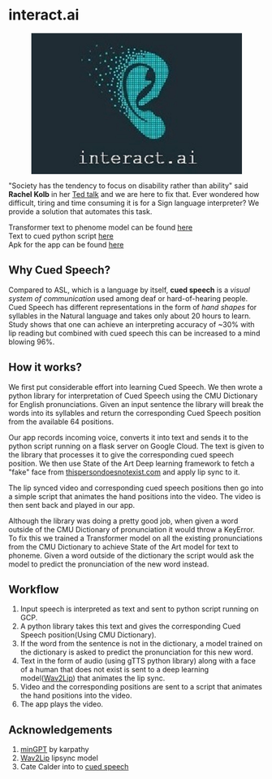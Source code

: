 # interact.ai
<p align="center">
<img align="center" src = 'interact.jpg' height="277" width="415"/>
</p>

"Society has the tendency to focus on disability rather than ability" said **Rachel Kolb** in her [Ted talk](https://www.youtube.com/watch?v=uKKpjvPd6Xo&t=220s) 
and we are here to fix that. Ever wondered how difficult, tiring and time consuming it is for a Sign language interpreter? We provide a solution that automates this task.

Transformer text to phenome model can be found [here](https://github.com/karynaur/interact.ai/blob/main/models/CMU_minGPT.ipynb)<br>
Text to cued python script [here](https://github.com/karynaur/interact.ai/blob/main/text_to_cued.py)<br>
Apk for the app can be found [here](https://github.com/karynaur/interact.ai/blob/main/interactai.apk)

## Why Cued Speech?

Compared to ASL, which is a language by itself, **cued speech** is a _visual system of communication_ used among deaf or hard-of-hearing people. Cued Speech has different representations in the form of _hand shapes_ for syllables in the Natural language and takes only about 20 hours to learn. Study shows that one can achieve an interpreting accuracy of ~30% with lip reading but combined with cued speech this can be increased to a mind blowing 96%. 

## How it works?

We first put considerable effort into learning Cued Speech. We then wrote a python library for interpretation of Cued Speech using the CMU Dictionary for English pronunciations. Given an input sentence the library will break the words into its syllables and return the corresponding Cued Speech position from the available 64 positions.

Our app records incoming voice, converts it into text and sends it to the python script running on a flask server on Google Cloud. The text is given to the library that processes it to give the corresponding cued speech position. We then use State of the Art Deep learning framework to fetch a "fake" face from [thispersondoesnotexist.com](https://thispersondoesnotexist.com) and apply lip sync to it. 

The lip synced video and  corresponding cued speech positions then go into a simple script that animates the hand positions into the video. 
The video is then sent back and played in our app.

Although the library was doing a pretty good job, when given a word outside of the CMU Dictionary of pronunciation it would throw a KeyError. To fix this we trained a Transformer model on all the existing pronunciations from the CMU Dictionary to achieve State of the Art model for text to phoneme. Given a word outside of the dictionary the script would ask the model to predict the pronunciation of the new word instead.


## Workflow

1. Input speech is interpreted as text and sent to python script running on GCP.
2. A python library takes this text and gives the corresponding Cued Speech position(Using CMU Dictionary).
3. If the word from the sentence is not in the dictionary, a model trained on the dictionary is asked to predict the pronunciation for this new word.
3. Text in the form of audio (using gTTS python library) along with a face of a human that does not exist is sent to a deep learning model([Wav2Lip](https://github.com/Rudrabha/Wav2Lip)) that animates the lip sync.
4. Video and the corresponding positions are sent to a script that animates the hand positions into the video.
5. The app plays the video.

## Acknowledgements
1. [minGPT](https://github.com/karpathy/minGPT) by karpathy
2. [Wav2Lip](https://github.com/Rudrabha/Wav2Lip) lipsync model
3. Cate Calder into to [cued speech](https://www.youtube.com/watch?v=yNLtlZHmb6s) 
